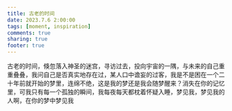 ```yaml
---
title: 古老的时间
date: 2023.7.6 2:00:00
tags: [moment, inspiration]
comments: true
sharing: true
footer: true
---
```

古老的时间，倏忽落入神圣的迷宫，寻访过去，投向宇宙的一隅，与未来的自己重重叠叠，我问自己是否真实地存在过，某人口中谵妄的过客，我是不是困在一个二十年前就开始的梦里，连绵不绝，这是我的梦还是我会随梦醒来？消失在你的记忆里，可我只有每一个孤独的瞬间，我每夜每天都枕着怀疑入睡，梦见我，梦见我的人啊，在你的梦中梦见我


